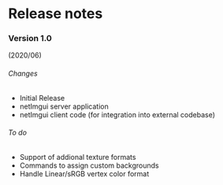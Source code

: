 # Release notes

### Version 1.0 
(2020/06)
###### Changes
- Initial Release
- netImgui server application
- netImgui client code (for integration into external codebase)

###### To do
- Support of addional texture formats
- Commands to assign custom backgrounds
- Handle Linear/sRGB vertex color format